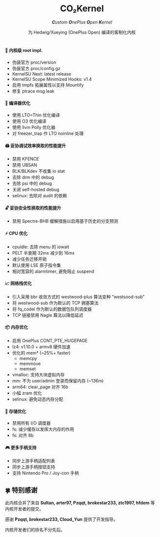 <div align = center>
<h1>CO₂Kernel</h1>

***C**ustom **O**nePlus **O**pen **K**ernel*

为 Hedwig/Xueying (OnePlus Open) 编译的客制化内核
<h1></h1>
</div>

#### 👾 内核级 root impl. 
- 伪装官方 proc/version
- 伪装官方 proc/config.gz
- KernelSU Next: latest release
- KernelSU Scope Minimized Hooks: v1.4
- 启用 tmpfs 拓展属性以支持 Mountify
- 修复 ptrace msg leak

#### 🦄 编译器优化
- 使用 LTO=Thin 优化编译
- 使用 O3 优化编译
- 使用 llvm Polly 优化器
- 对 freezer_trap 作 LTO noinline 处理

#### 🖨️ 妥协调试效率换取的性能提升
- 禁用 KFENCE
- 禁用 UBSAN
- BLK/BLKdev 不收集 io stat
- 去除 drm 中的 debug
- 去除 psi 中的 debug
- 关闭 self-hosted debug
- selinux: 去除对 audit 的依赖

#### 🔓 妥协安全性换取的性能提升
- 禁用 Spectre-BHB 缓解措施以启用基于历史的分支预测

#### ⚡ CPU 优化
- cpuidle: 去除 menu 的 iowait
- PELT 半衰期 32ms 减少到 16ms
- 减少任务迁移开销
- 默认使用 LSE 原子指令集
- 相对宽容的 alarmtimer, 避免阻止 suspend

#### 📈 网络栈优化
- 引入采用 bbr 收敛方式的 westwood-plus 算法变种 "westsood-sub"
- 将 westwood-sub 作为默认的 TCP 拥塞算法
- 将 fq_codel 作为默认的数据包队列调度器
- TCP 链接禁用 Nagle 算法以降低延迟

#### 📦 内存优化
- 启用 OnePlus CONT_PTE_HUGEPAGE
- lz4: v1.10.0 + armv8 硬件加速
- 优化的 mem* (~25%+ faster)
  - memcpy
  - memmove
  - memset
- vmalloc: 支持大块虚拟内存
- mm: 不为 user/admin 登录而保留内存 (~136m)
- arm64: clear_page 对齐 16b
- 小幅 zram 优化
- selinux: 避免动态内存分配

#### 📀 存储优化
- 禁用所有 I/O 调度器
- fs: 减少缓存以发挥大内存的作用
- fs: 对齐 8b

#### 🎮 更多手柄支持
- 同步上游手柄适配列表
- 同步上游手柄按钮支持
- 支持 Nintendo Pro / Joy-con 手柄

## 🍀 特别感谢

此内核合并了来自 **Sultan, arter97, Pzqqt, brokestar233, ztc1997, hfdem** 等内核开发者的提交。

感谢 **Pzqqt, brokestar233, Cloud_Yun** 提供了开发指导。

内核开发者们的排名不分先后。
